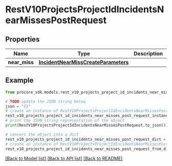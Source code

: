 # RestV10ProjectsProjectIdIncidentsNearMissesPostRequest


## Properties

Name | Type | Description | Notes
------------ | ------------- | ------------- | -------------
**near_miss** | [**IncidentNearMissCreateParameters**](IncidentNearMissCreateParameters.md) |  | 

## Example

```python
from procore_sdk.models.rest_v10_projects_project_id_incidents_near_misses_post_request import RestV10ProjectsProjectIdIncidentsNearMissesPostRequest

# TODO update the JSON string below
json = "{}"
# create an instance of RestV10ProjectsProjectIdIncidentsNearMissesPostRequest from a JSON string
rest_v10_projects_project_id_incidents_near_misses_post_request_instance = RestV10ProjectsProjectIdIncidentsNearMissesPostRequest.from_json(json)
# print the JSON string representation of the object
print(RestV10ProjectsProjectIdIncidentsNearMissesPostRequest.to_json())

# convert the object into a dict
rest_v10_projects_project_id_incidents_near_misses_post_request_dict = rest_v10_projects_project_id_incidents_near_misses_post_request_instance.to_dict()
# create an instance of RestV10ProjectsProjectIdIncidentsNearMissesPostRequest from a dict
rest_v10_projects_project_id_incidents_near_misses_post_request_from_dict = RestV10ProjectsProjectIdIncidentsNearMissesPostRequest.from_dict(rest_v10_projects_project_id_incidents_near_misses_post_request_dict)
```
[[Back to Model list]](../README.md#documentation-for-models) [[Back to API list]](../README.md#documentation-for-api-endpoints) [[Back to README]](../README.md)



